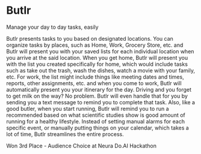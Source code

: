 # Butlr
Manage your day to day tasks, easily

Butlr presents tasks to you based on designated locations. You can organize tasks by places, such as Home, Work, Grocery Store, etc. and Butlr will present you with your saved lists for each individual location when you arrive at the said location. When you get home, Butlr will present you with the list you created specifically for home, which would include tasks such as take out the trash, wash the dishes, watch a movie with your family, etc. For work, the list might include things like meeting dates and times, reports, other assignments, etc. and when you come to work, Butlr will automatically present you your itinerary for the day. Driving and you forget to get milk on the way? No problem. Butlr will even handle that for you by sending you a text message to remind you to complete that task. Also, like a good butler, when you start running, Butlr will remind you to run a recommended based on what scientific studies show is good amount of running for a healthy lifestyle. Instead of setting manual alarms for each specific event, or manually putting things on your calendar, which takes a lot of time, Butlr streamlines the entire process. 

Won 3rd Place - Audience Choice at Neura Do.AI Hackathon


